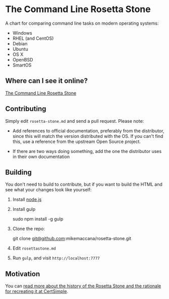 # The Command Line Rosetta Stone

A chart for comparing command line tasks on modern operating systems:

- Windows
- RHEL (and CentOS)
- Debian
- Ubuntu
- OS X
- OpenBSD
- SmartOS

## Where can I see it online?

[The Command Line Rosetta Stone](https://certsimple.com/rosetta-stone)

## Contributing

Simply edit `rosetta-stone.md` and send a pull request. Please note:

 - Add references to official documentation, preferably from the distributor, since this will match the version distributed with the OS. If you can't find this, use a reference from the upstream Open Source project.

 - If there are two ways doing something, add the one the distributor uses in their own documentation

## Building

You don't need to build to contribute, but if you want to build the HTML and see what your changes look like yourself:

1. Install [node.js](https://nodejs.org/)

2. Install gulp

	sudo npm install -g gulp

3. Clone the repo:

	git clone git@github.com:mikemaccana/rosetta-stone.git

3. Edit `rosettastone.md`

4. Run `gulp`, and visit `http://localhost:7777`

## Motivation

You can [read more about the history of the Rosetta Stone and the rationale for recreating it at CertSimple](https://certsimple.com/blog/recreating-unix-rosetta-stone).
